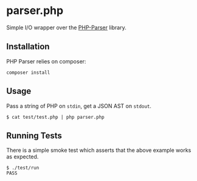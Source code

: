 # parser.php

Simple I/O wrapper over the [PHP-Parser](https://github.com/nikic/PHP-Parser) library.

## Installation

PHP Parser relies on composer:

```
composer install
```

## Usage

Pass a string of PHP on `stdin`, get a JSON AST on `stdout`.

```
$ cat test/test.php | php parser.php
```

## Running Tests

There is a simple smoke test which asserts that the above example works
as expected.

```
$ ./test/run
PASS
```

